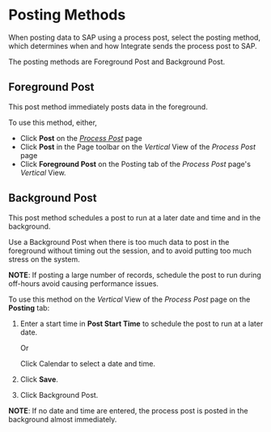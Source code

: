 # Posting Methods

When posting data to SAP using a process post, select the posting
method, which determines when and how Integrate sends the process post
to SAP. 

The posting methods are Foreground Post and Background Post.

## Foreground Post

This post method immediately posts data in the foreground. 

To use this method, either,

  - Click **Post** on the *[*Process
    Post*](../Page_Desc/Process_Post_H.htm)* page
  - Click **Post** in the Page toolbar on the *Vertical* View of the
    *Process Post* page
  - Click **Foreground Post** on the Posting tab of the *Process Post*
    page's *Vertical* View.

## Background Post

This post method schedules a post to run at a later date and time and in
the background. 

Use a Background Post when there is too much data to post in the
foreground without timing out the session, and to avoid putting too much
stress on the system.

**NOTE**: If posting a large number of records, schedule the post to run
during off-hours avoid causing performance issues.

To use this method on the *Vertical* View of the *Process Post* page on
the **Posting** tab:

1.  Enter a start time in **Post Start Time** to schedule the post to
    run at a later date.
    
    Or
    
    Click Calendar to select a date and time.  

2.  Click **Save**.

3.  Click Background Post.

**NOTE**: If no date and time are entered, the process post is posted in
the background almost immediately.
